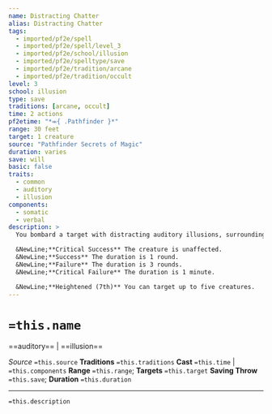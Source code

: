 ```yaml
---
name: Distracting Chatter
alias: Distracting Chatter
tags:
  - imported/pf2e/spell
  - imported/pf2e/spell/level_3
  - imported/pf2e/school/illusion
  - imported/pf2e/spelltype/save
  - imported/pf2e/tradition/arcane
  - imported/pf2e/tradition/occult
level: 3
school: illusion
type: save
traditions: [arcane, occult]
time: 2 actions
pf2etime: "*⬺{ .Pathfinder }*"
range: 30 feet
target: 1 creature
source: "Pathfinder Secrets of Magic"
duration: varies
save: will
basic: false
traits:
  - common
  - auditory
  - illusion
components:
  - somatic
  - verbal
description: >
  You bombard a target with distracting auditory illusions, surrounding them with a tumultuous cacophony of overlapping speech, whispers, screams, and muttering. The target is [[Flat-Footed]], takes a -2 status penalty to purely auditory Perception checks, and must succeed at a DC 5 Flat check to use auditory abilities or verbal spell components. Similarly, a creature who attempts to affect the target with an auditory effect must succeed at a DC 5 Flat check or the attempt fails. The duration depends on the target's Will save.

  &NewLine;**Critical Success** The creature is unaffected.
  &NewLine;**Success** The duration is 1 round.
  &NewLine;**Failure** The duration is 3 rounds.
  &NewLine;**Critical Failure** The duration is 1 minute.

  &NewLine;**Heightened (7th)** You can target up to five creatures.
---
```

# `=this.name`
==auditory== | ==illusion==

*Source* `=this.source`
**Traditions** `=this.traditions`
**Cast** `=this.time` | `=this.components`
**Range** `=this.range`; **Targets** `=this.target`
**Saving Throw** `=this.save`; **Duration** `=this.duration`

***
`=this.description`